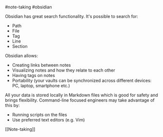 #note-taking #obsidian

Obsidian has great search functionality. It's possible to search for:
- Path
- File
- Tag
- Line
- Section

Obsidian allows:
- Creating links between notes
- Visualizing notes and how they relate to each other
- Having tags on notes
- Portability (your vaults can be synchronized across different devices: PC, laptop, smartphone etc.)

All your data is stored locally in Markdown files which is good for safety and brings flexibility.
Command-line focused engineers may take advantage of this by:
- Running scripts on the files
- Use preferred text editors (e.g. Vim)

[[Note-taking]]